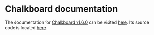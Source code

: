 # Chalkboard documentation
The documentation for [Chalkboard v1.6.0](https://www.github.com/Zushah/Chalkboard/releases/tag/v1.6.0) can be visited [here](https://zushah.github.io/Chalkboard/documentation.html/). Its source code is located [here](https://www.github.com/Zushah/zushah.github.io/blob/main/Chalkboard/documentation.html).